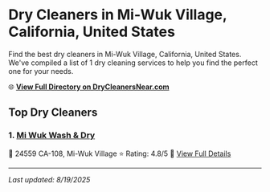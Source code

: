 # Dry Cleaners in Mi-Wuk Village, California, United States

Find the best dry cleaners in Mi-Wuk Village, California, United States. We've compiled a list of 1 dry cleaning services to help you find the perfect one for your needs.

🌐 **[View Full Directory on DryCleanersNear.com](https://drycleanersnear.com/city/US/California/Mi-Wuk%20Village)**

## Top Dry Cleaners

### 1. [Mi Wuk Wash & Dry](https://drycleanersnear.com/dryCleaner/6863412251cb35adb5658796/mi-wuk-wash-dry)
📍 24559 CA-108, Mi-Wuk Village
⭐ Rating: 4.8/5
🔗 [View Full Details](https://drycleanersnear.com/dryCleaner/6863412251cb35adb5658796/mi-wuk-wash-dry)


---

*Last updated: 8/19/2025*
